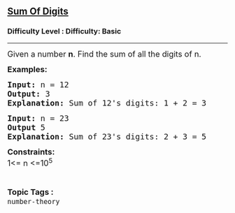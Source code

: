 <h2><a href="https://www.geeksforgeeks.org/problems/sum-of-digits1742/1?page=4&difficulty=Basic&sortBy=submissions">Sum Of Digits</a></h2><h3>Difficulty Level : Difficulty: Basic</h3><hr><div class="problems_problem_content__Xm_eO"><p><span style="font-size: 18px;">Given a number <strong>n</strong>. Find the sum of all the digits of n.</span></p>
<p><span style="font-size: 18px;"><strong>Examples:</strong></span></p>
<pre><span style="font-size: 18px;"><strong>Input: </strong>n = 12<strong>
Output: </strong>3<strong>
Explanation: </strong>Sum of 12's digits: 1 + 2 = 3</span></pre>
<pre><span style="font-size: 18px;"><strong>Input: </strong>n = 23<strong>
Output </strong>5<strong>
Explanation: </strong>Sum of 23's digits: 2 + 3 = 5
</span></pre>
<p><span style="font-size: 18px;"><strong>Constraints:</strong><br>1&lt;= n &lt;=10<sup>5</sup></span></p></div><br><p><span style=font-size:18px><strong>Topic Tags : </strong><br><code>number-theory</code>&nbsp;